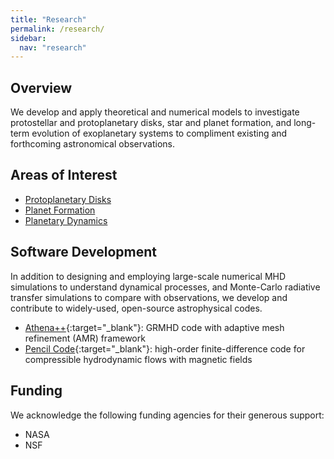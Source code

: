 ```yaml
---
title: "Research"
permalink: /research/
sidebar:
  nav: "research"
---
```

## Overview
We develop and apply theoretical and numerical models to investigate protostellar and protoplanetary disks, star and planet formation, and long-term evolution of exoplanetary systems to compliment existing and forthcoming astronomical observations.

## Areas of Interest
- [Protoplanetary Disks](/research/protoplanetary-disks/)
- [Planet Formation](/research/planet-formation/)
- [Planetary Dynamics](/research/planetary-dynamics/)

## Software Development
In addition to designing and employing large-scale numerical MHD simulations to understand dynamical processes, and Monte-Carlo radiative transfer simulations to compare with observations, we develop and contribute to widely-used, open-source astrophysical codes.
- [Athena++](https://www.athena-astro.app/){:target="_blank"}: GRMHD code with adaptive mesh refinement (AMR) framework
- [Pencil Code](http://pencil-code.nordita.org/){:target="_blank"}: high-order finite-difference code for compressible hydrodynamic flows with magnetic fields

## Funding
We acknowledge the following funding agencies for their generous support:
- NASA
- NSF
